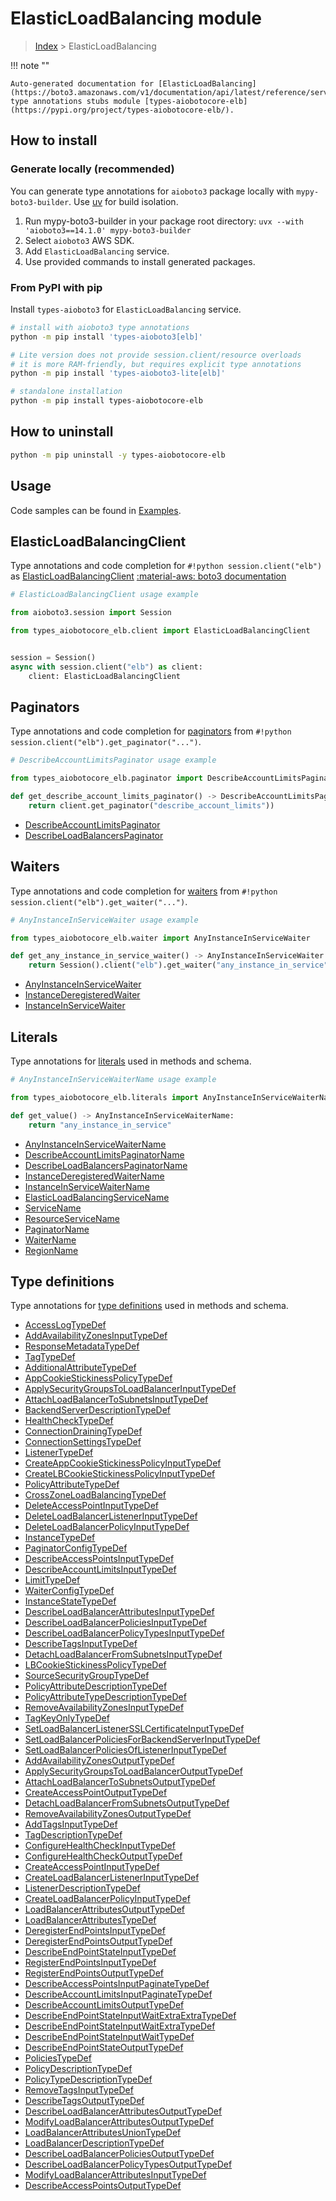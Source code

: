 # ElasticLoadBalancing module

> [Index](../README.md) > ElasticLoadBalancing


!!! note ""

    Auto-generated documentation for [ElasticLoadBalancing](https://boto3.amazonaws.com/v1/documentation/api/latest/reference/services/elb.html#elasticloadbalancing)
    type annotations stubs module [types-aiobotocore-elb](https://pypi.org/project/types-aiobotocore-elb/).

## How to install

### Generate locally (recommended)

You can generate type annotations for `aioboto3` package locally with `mypy-boto3-builder`.
Use [uv](https://docs.astral.sh/uv/getting-started/installation/) for build isolation.

1. Run mypy-boto3-builder in your package root directory: `uvx --with 'aioboto3==14.1.0' mypy-boto3-builder`
1. Select `aioboto3` AWS SDK.
1. Add `ElasticLoadBalancing` service.
1. Use provided commands to install generated packages.



### From PyPI with pip

Install `types-aioboto3` for `ElasticLoadBalancing` service.

```bash
# install with aioboto3 type annotations
python -m pip install 'types-aioboto3[elb]'

# Lite version does not provide session.client/resource overloads
# it is more RAM-friendly, but requires explicit type annotations
python -m pip install 'types-aioboto3-lite[elb]'

# standalone installation
python -m pip install types-aiobotocore-elb
```



## How to uninstall

```bash
python -m pip uninstall -y types-aiobotocore-elb
```

## Usage

Code samples can be found in [Examples](./usage.md).

## ElasticLoadBalancingClient

Type annotations and code completion for  `#!python session.client("elb")` as [ElasticLoadBalancingClient](./client.md)
[:material-aws: boto3 documentation](https://boto3.amazonaws.com/v1/documentation/api/latest/reference/services/elb.html#ElasticLoadBalancing.Client)

```python
# ElasticLoadBalancingClient usage example

from aioboto3.session import Session

from types_aiobotocore_elb.client import ElasticLoadBalancingClient


session = Session()
async with session.client("elb") as client:
    client: ElasticLoadBalancingClient
```


## Paginators

Type annotations and code completion for
[paginators](./paginators.md)
from `#!python session.client("elb").get_paginator("...")`.

```python
# DescribeAccountLimitsPaginator usage example

from types_aiobotocore_elb.paginator import DescribeAccountLimitsPaginator

def get_describe_account_limits_paginator() -> DescribeAccountLimitsPaginator:
    return client.get_paginator("describe_account_limits"))
```

- [DescribeAccountLimitsPaginator](./paginators.md#describeaccountlimitspaginator)
- [DescribeLoadBalancersPaginator](./paginators.md#describeloadbalancerspaginator)




## Waiters

Type annotations and code completion for
[waiters](./waiters.md)
from `#!python session.client("elb").get_waiter("...")`.

```python
# AnyInstanceInServiceWaiter usage example

from types_aiobotocore_elb.waiter import AnyInstanceInServiceWaiter

def get_any_instance_in_service_waiter() -> AnyInstanceInServiceWaiter:
    return Session().client("elb").get_waiter("any_instance_in_service")
```

- [AnyInstanceInServiceWaiter](./waiters.md#anyinstanceinservicewaiter)
- [InstanceDeregisteredWaiter](./waiters.md#instancederegisteredwaiter)
- [InstanceInServiceWaiter](./waiters.md#instanceinservicewaiter)






## Literals

Type annotations for [literals](./literals.md) used in methods and schema.

```python
# AnyInstanceInServiceWaiterName usage example

from types_aiobotocore_elb.literals import AnyInstanceInServiceWaiterName

def get_value() -> AnyInstanceInServiceWaiterName:
    return "any_instance_in_service"
```

- [AnyInstanceInServiceWaiterName](./literals.md#anyinstanceinservicewaitername)
- [DescribeAccountLimitsPaginatorName](./literals.md#describeaccountlimitspaginatorname)
- [DescribeLoadBalancersPaginatorName](./literals.md#describeloadbalancerspaginatorname)
- [InstanceDeregisteredWaiterName](./literals.md#instancederegisteredwaitername)
- [InstanceInServiceWaiterName](./literals.md#instanceinservicewaitername)
- [ElasticLoadBalancingServiceName](./literals.md#elasticloadbalancingservicename)
- [ServiceName](./literals.md#servicename)
- [ResourceServiceName](./literals.md#resourceservicename)
- [PaginatorName](./literals.md#paginatorname)
- [WaiterName](./literals.md#waitername)
- [RegionName](./literals.md#regionname)




## Type definitions

Type annotations for [type definitions](./type_defs.md) used in methods and schema.

- [AccessLogTypeDef](./type_defs.md#accesslogtypedef)
- [AddAvailabilityZonesInputTypeDef](./type_defs.md#addavailabilityzonesinputtypedef)
- [ResponseMetadataTypeDef](./type_defs.md#responsemetadatatypedef)
- [TagTypeDef](./type_defs.md#tagtypedef)
- [AdditionalAttributeTypeDef](./type_defs.md#additionalattributetypedef)
- [AppCookieStickinessPolicyTypeDef](./type_defs.md#appcookiestickinesspolicytypedef)
- [ApplySecurityGroupsToLoadBalancerInputTypeDef](./type_defs.md#applysecuritygroupstoloadbalancerinputtypedef)
- [AttachLoadBalancerToSubnetsInputTypeDef](./type_defs.md#attachloadbalancertosubnetsinputtypedef)
- [BackendServerDescriptionTypeDef](./type_defs.md#backendserverdescriptiontypedef)
- [HealthCheckTypeDef](./type_defs.md#healthchecktypedef)
- [ConnectionDrainingTypeDef](./type_defs.md#connectiondrainingtypedef)
- [ConnectionSettingsTypeDef](./type_defs.md#connectionsettingstypedef)
- [ListenerTypeDef](./type_defs.md#listenertypedef)
- [CreateAppCookieStickinessPolicyInputTypeDef](./type_defs.md#createappcookiestickinesspolicyinputtypedef)
- [CreateLBCookieStickinessPolicyInputTypeDef](./type_defs.md#createlbcookiestickinesspolicyinputtypedef)
- [PolicyAttributeTypeDef](./type_defs.md#policyattributetypedef)
- [CrossZoneLoadBalancingTypeDef](./type_defs.md#crosszoneloadbalancingtypedef)
- [DeleteAccessPointInputTypeDef](./type_defs.md#deleteaccesspointinputtypedef)
- [DeleteLoadBalancerListenerInputTypeDef](./type_defs.md#deleteloadbalancerlistenerinputtypedef)
- [DeleteLoadBalancerPolicyInputTypeDef](./type_defs.md#deleteloadbalancerpolicyinputtypedef)
- [InstanceTypeDef](./type_defs.md#instancetypedef)
- [PaginatorConfigTypeDef](./type_defs.md#paginatorconfigtypedef)
- [DescribeAccessPointsInputTypeDef](./type_defs.md#describeaccesspointsinputtypedef)
- [DescribeAccountLimitsInputTypeDef](./type_defs.md#describeaccountlimitsinputtypedef)
- [LimitTypeDef](./type_defs.md#limittypedef)
- [WaiterConfigTypeDef](./type_defs.md#waiterconfigtypedef)
- [InstanceStateTypeDef](./type_defs.md#instancestatetypedef)
- [DescribeLoadBalancerAttributesInputTypeDef](./type_defs.md#describeloadbalancerattributesinputtypedef)
- [DescribeLoadBalancerPoliciesInputTypeDef](./type_defs.md#describeloadbalancerpoliciesinputtypedef)
- [DescribeLoadBalancerPolicyTypesInputTypeDef](./type_defs.md#describeloadbalancerpolicytypesinputtypedef)
- [DescribeTagsInputTypeDef](./type_defs.md#describetagsinputtypedef)
- [DetachLoadBalancerFromSubnetsInputTypeDef](./type_defs.md#detachloadbalancerfromsubnetsinputtypedef)
- [LBCookieStickinessPolicyTypeDef](./type_defs.md#lbcookiestickinesspolicytypedef)
- [SourceSecurityGroupTypeDef](./type_defs.md#sourcesecuritygrouptypedef)
- [PolicyAttributeDescriptionTypeDef](./type_defs.md#policyattributedescriptiontypedef)
- [PolicyAttributeTypeDescriptionTypeDef](./type_defs.md#policyattributetypedescriptiontypedef)
- [RemoveAvailabilityZonesInputTypeDef](./type_defs.md#removeavailabilityzonesinputtypedef)
- [TagKeyOnlyTypeDef](./type_defs.md#tagkeyonlytypedef)
- [SetLoadBalancerListenerSSLCertificateInputTypeDef](./type_defs.md#setloadbalancerlistenersslcertificateinputtypedef)
- [SetLoadBalancerPoliciesForBackendServerInputTypeDef](./type_defs.md#setloadbalancerpoliciesforbackendserverinputtypedef)
- [SetLoadBalancerPoliciesOfListenerInputTypeDef](./type_defs.md#setloadbalancerpoliciesoflistenerinputtypedef)
- [AddAvailabilityZonesOutputTypeDef](./type_defs.md#addavailabilityzonesoutputtypedef)
- [ApplySecurityGroupsToLoadBalancerOutputTypeDef](./type_defs.md#applysecuritygroupstoloadbalanceroutputtypedef)
- [AttachLoadBalancerToSubnetsOutputTypeDef](./type_defs.md#attachloadbalancertosubnetsoutputtypedef)
- [CreateAccessPointOutputTypeDef](./type_defs.md#createaccesspointoutputtypedef)
- [DetachLoadBalancerFromSubnetsOutputTypeDef](./type_defs.md#detachloadbalancerfromsubnetsoutputtypedef)
- [RemoveAvailabilityZonesOutputTypeDef](./type_defs.md#removeavailabilityzonesoutputtypedef)
- [AddTagsInputTypeDef](./type_defs.md#addtagsinputtypedef)
- [TagDescriptionTypeDef](./type_defs.md#tagdescriptiontypedef)
- [ConfigureHealthCheckInputTypeDef](./type_defs.md#configurehealthcheckinputtypedef)
- [ConfigureHealthCheckOutputTypeDef](./type_defs.md#configurehealthcheckoutputtypedef)
- [CreateAccessPointInputTypeDef](./type_defs.md#createaccesspointinputtypedef)
- [CreateLoadBalancerListenerInputTypeDef](./type_defs.md#createloadbalancerlistenerinputtypedef)
- [ListenerDescriptionTypeDef](./type_defs.md#listenerdescriptiontypedef)
- [CreateLoadBalancerPolicyInputTypeDef](./type_defs.md#createloadbalancerpolicyinputtypedef)
- [LoadBalancerAttributesOutputTypeDef](./type_defs.md#loadbalancerattributesoutputtypedef)
- [LoadBalancerAttributesTypeDef](./type_defs.md#loadbalancerattributestypedef)
- [DeregisterEndPointsInputTypeDef](./type_defs.md#deregisterendpointsinputtypedef)
- [DeregisterEndPointsOutputTypeDef](./type_defs.md#deregisterendpointsoutputtypedef)
- [DescribeEndPointStateInputTypeDef](./type_defs.md#describeendpointstateinputtypedef)
- [RegisterEndPointsInputTypeDef](./type_defs.md#registerendpointsinputtypedef)
- [RegisterEndPointsOutputTypeDef](./type_defs.md#registerendpointsoutputtypedef)
- [DescribeAccessPointsInputPaginateTypeDef](./type_defs.md#describeaccesspointsinputpaginatetypedef)
- [DescribeAccountLimitsInputPaginateTypeDef](./type_defs.md#describeaccountlimitsinputpaginatetypedef)
- [DescribeAccountLimitsOutputTypeDef](./type_defs.md#describeaccountlimitsoutputtypedef)
- [DescribeEndPointStateInputWaitExtraExtraTypeDef](./type_defs.md#describeendpointstateinputwaitextraextratypedef)
- [DescribeEndPointStateInputWaitExtraTypeDef](./type_defs.md#describeendpointstateinputwaitextratypedef)
- [DescribeEndPointStateInputWaitTypeDef](./type_defs.md#describeendpointstateinputwaittypedef)
- [DescribeEndPointStateOutputTypeDef](./type_defs.md#describeendpointstateoutputtypedef)
- [PoliciesTypeDef](./type_defs.md#policiestypedef)
- [PolicyDescriptionTypeDef](./type_defs.md#policydescriptiontypedef)
- [PolicyTypeDescriptionTypeDef](./type_defs.md#policytypedescriptiontypedef)
- [RemoveTagsInputTypeDef](./type_defs.md#removetagsinputtypedef)
- [DescribeTagsOutputTypeDef](./type_defs.md#describetagsoutputtypedef)
- [DescribeLoadBalancerAttributesOutputTypeDef](./type_defs.md#describeloadbalancerattributesoutputtypedef)
- [ModifyLoadBalancerAttributesOutputTypeDef](./type_defs.md#modifyloadbalancerattributesoutputtypedef)
- [LoadBalancerAttributesUnionTypeDef](./type_defs.md#loadbalancerattributesuniontypedef)
- [LoadBalancerDescriptionTypeDef](./type_defs.md#loadbalancerdescriptiontypedef)
- [DescribeLoadBalancerPoliciesOutputTypeDef](./type_defs.md#describeloadbalancerpoliciesoutputtypedef)
- [DescribeLoadBalancerPolicyTypesOutputTypeDef](./type_defs.md#describeloadbalancerpolicytypesoutputtypedef)
- [ModifyLoadBalancerAttributesInputTypeDef](./type_defs.md#modifyloadbalancerattributesinputtypedef)
- [DescribeAccessPointsOutputTypeDef](./type_defs.md#describeaccesspointsoutputtypedef)

